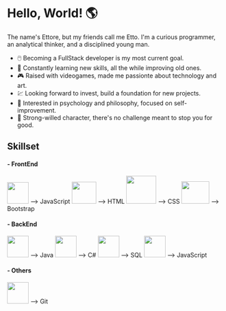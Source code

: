 # Hello, World! :earth_americas:

The name's Ettore, but my friends call me Etto. I'm a curious programmer, an analytical thinker, and a disciplined young man.

- :computer_mouse: Becoming a FullStack developer is my most current goal.
- 🌱 Constantly learning new skills, all the while improving old ones.
- :video_game: Raised with videogames, made me passionte about technology and art.
- :chart: Looking forward to invest, build a foundation for new projects.
- 🤔 Interested in psychology and philosophy, focused on self-improvement. 
- :triangular_flag_on_post: Strong-willed character, there's no challenge meant to stop you for good.

## Skillset

#### - FrontEnd
<img src="https://www.seekpng.com/png/full/80-803501_javascript-logo-logo-de-java-script-png.png" width="50px" height="50px"> --> JavaScript <img src="https://upload.wikimedia.org/wikipedia/commons/thumb/3/38/HTML5_Badge.svg/600px-HTML5_Badge.svg.png" width="57px" height="51px"> --> HTML <img src="https://camo.githubusercontent.com/5a540a748bef7b5a5c6b38215315abc4c40e31cb733d5f83534ffbdc00eb9e37/68747470733a2f2f63646e2e776f726c64766563746f726c6f676f2e636f6d2f6c6f676f732f6373732d352e737667" width="70px" height="65px"> --> CSS <img src="https://miro.medium.com/max/320/0*_rAD9NgK7l6KSlNc.png" width="65px" height="52px"> --> Bootstrap

#### - BackEnd
<img src="https://freepikpsd.com/wp-content/uploads/2019/10/java-logo-png-4-Transparent-Images.png" width="50px" height="50px"> --> Java <img src="https://upload.wikimedia.org/wikipedia/commons/thumb/7/7a/C_Sharp_logo.svg/1200px-C_Sharp_logo.svg.png" width="50px" height="50px"> --> C# <img src="https://www.pinclipart.com/picdir/big/9-92644_database-clipart-raw-data-azure-sql-server-png.png" width="50px" height="50px"> --> SQL <img src="https://www.seekpng.com/png/full/80-803501_javascript-logo-logo-de-java-script-png.png" width="50px" height="50px"> --> JavaScript

#### - Others
<img src="https://git-scm.com/images/logos/downloads/Git-Icon-1788C.png" width="50px" height="50px"> --> Git
